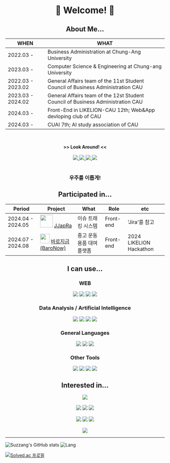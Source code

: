 <div align="center">
  <h1>🦎 Welcome! 🦎</h1>
  
  About Me...
  ---
  | WHEN | WHAT |
  | ------------ | ------------- |
  | 2022.03 - | Business Administration at Chung-Ang University |
  | 2023.03 - | Computer Science & Engineering at Chung-ang University |
  | 2022.03 - 2023.02 | General Affairs team of the 11st Student Council of Business Administration CAU |
  | 2023.03 - 2024.02 | General Affairs team of the 12st Student Council of Business Administration CAU |
  | 2024.03 - | Front-End in LIKELION-CAU 12th; Web&App devloping club of CAU |
  | 2024.03 - | CUAI 7th; AI study association of CAU |

  <br>
  
**>> Look Around! <<**              
  <br>
<a href="https://velog.io/@suzzang2/posts">
  <img src="https://img.shields.io/badge/VELOG-20C997?style=for-the-badge&logo=VELOG&logoColor=white"/>
</a>
<a href="https://www.instagram.com/forsxygrave">
  <img src="https://img.shields.io/badge/INSTAGRAM-E4405F?style=for-the-badge&logo=instagram&logoColor=white"/>
</a>
<a href="https://blog.naver.com/spaceodddity">
  <img src="https://img.shields.io/badge/BLOG-03C75A?style=for-the-badge&logo=naver&logoColor=white"/>
</a>
<a href="http://suzzang2.kro.kr/">
  <img src="https://img.shields.io/badge/HOMEPAGE-21610B?style=for-the-badge&logo=homeassistantcommunitystore&logoColor=white"/>
</a>
<br><br>

<h3>우주를 이롭게!</h3>

Participated in...
---
|Period|Project|What|Role|etc
|---|---|---|---|---|
2024.04 - 2024.05 | <img src='https://github.com/user-attachments/assets/34d75681-973d-4fc0-9997-335d4cebaf04' width='40px'> [JJapRa](https://github.com/CAU-SE-12king/JJAPRA_Front) | 이슈 트래킹 시스템 | Front-end| 'Jira'를 참고
| 2024.07 - 2024.08 |<img src='https://github.com/user-attachments/assets/ed192116-54e5-422a-9ea2-5292f01f2e90' width='30px'> [바로지금(BaroNow)](https://github.com/wo0gA/woogafront) | 중고 운동용품 대여 플랫폼 | Front-end | 2024 LIKELION Hackathon |

I can use...
---
<h3>WEB</h3>
<img src="https://img.shields.io/badge/HTML5-E34F26?style=for-the-badge&logo=HTML5&logoColor=white"/>
<img src="https://img.shields.io/badge/CSS3-1572B6?style=for-the-badge&logo=CSS3&logoColor=white"/>
<img src="https://img.shields.io/badge/JAVASCRIPT-F7DF1E?style=for-the-badge&logo=JAVASCRIPT&logoColor=black"/>
<img src="https://img.shields.io/badge/REACT-61DAFB?style=for-the-badge&logo=REACT&logoColor=white"/>
<br>
<h3>Data Analysis / Artificial Intelligence</h3>
<img src="https://img.shields.io/badge/PYTHON-3776AB?style=for-the-badge&logo=PYTHON&logoColor=white"/>
<img src="https://img.shields.io/badge/NUMPY-013243?style=for-the-badge&logo=NUMPY&logoColor=white"/>
<img src="https://img.shields.io/badge/PANDAS-150458?style=for-the-badge&logo=PANDAS&logoColor=white"/>
<img src="https://img.shields.io/badge/SCIKIT LEARN-013243?style=for-the-badge&logo=scikitlearn&logoColor=white"/>
<br>
<h3>General Languages</h3>
<img src="https://img.shields.io/badge/C-A8B9CC?style=for-the-badge&logo=C&logoColor=white"/>
<img src="https://camo.githubusercontent.com/69ab3d5d4f1a013fb242d8ab82efc118146fcb72791937a0495f05c829d0f9b2/68747470733a2f2f696d672e736869656c64732e696f2f62616467652f632b2b2d2532333030353939432e7376673f7374796c653d666f722d7468652d6261646765266c6f676f3d63253242253242266c6f676f436f6c6f723d7768697465"/>
<img src="https://img.shields.io/badge/JAVA-000000?style=for-the-badge&logo=openjdk&logoColor=white"/>
<br>
<h3>Other Tools</h3>
<img src="https://img.shields.io/badge/FIGMA-F24E1E?style=for-the-badge&logo=FIGMA&logoColor=white"/>
<img src="https://img.shields.io/badge/NOTION-000000?style=for-the-badge&logo=NOTION&logoColor=white"/>
<img src="https://img.shields.io/badge/SLACK-4A154B?style=for-the-badge&logo=SLACK&logoColor=white"/>
<img src="https://img.shields.io/badge/DISCORD-5865F2?style=for-the-badge&logo=DISCORD&logoColor=white"/>

Interested in...
---
<img src="https://img.shields.io/badge/SWIFT-F05138?style=for-the-badge&logo=SWIFT&logoColor=white"/>
<br><br>
<img src="https://img.shields.io/badge/NINTENDO 3DS-D12228?style=for-the-badge&logo=NINTENDO 3DS&logoColor=white"/>
<img src="https://img.shields.io/badge/NINTENDO SWITCH-E60012?style=for-the-badge&logo=NINTENDO SWITCH&logoColor=white"/>
<img src="https://img.shields.io/badge/STEAM-000000?style=for-the-badge&logo=STEAM&logoColor=white"/>
<br><br>
<img src="https://img.shields.io/badge/ADOBE ILLUSTRATOR-FF9A00?style=for-the-badge&logo=ADOBE ILLUSTRATOR&logoColor=white"/>
<img src="https://img.shields.io/badge/ADOBE PHOTOSHOP-31A8FF?style=for-the-badge&logo=adobephotoshop&logoColor=white"/>
<img src="https://img.shields.io/badge/ADOBE PREMIER PRO-9999FF?style=for-the-badge&logo=adobepremierepro&logoColor=white"/>
<br><br>
<img src="https://img.shields.io/badge/OPEN AI-412991?style=for-the-badge&logo=openai&logoColor=white"/>
</div>

  ---
![Suzzang's GitHub stats](https://github-readme-stats.vercel.app/api?username=suzzang2&show_icons=true&theme=transparent&title_color=A28047&text_color=352E04&icon_color=89877F&bg_color=F1EFE2) ![Lang](https://github-readme-stats.vercel.app/api/top-langs/?username=suzzang2)

  [![Solved.ac 프로필](http://mazassumnida.wtf/api/v2/generate_badge?boj=sb3129256)](https://solved.ac/sb3129256)
